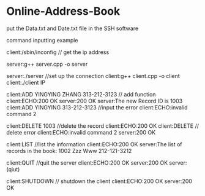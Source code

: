 # Online-Address-Book
put the Data.txt and Date.txt file in the SSH software


<p>command inputting example</p>

client:/sbin/inconfig                                   // get the ip address

<p>server:g++ server.cpp -o server</p>
server:./server			                     //set up the connection
client:g++ client.cpp -o client
client:./client IP

client:ADD YINGYING ZHANG 313-212-3123                  // add function
client:ECHO:200 OK
server:200 OK
server:The new Record ID is 1003
client:ADD YINGYING 313-212-3123                        //input the error
client:ECHO:invalid command 2

client:DELETE 1003		                            //delete the record
client:ECHO:200 OK
client:DELETE 			                     //   delete error
client:ECHO:invalid command 2
server:200 OK

client:LIST			                            //list the information
client:ECHO:200 OK
server:The list of records in the book:
       1002 Zzz Www 212-121-3212

client:QUIT			                            //quit the server
client:ECHO:200 OK
server:200 OK
server:(qiut)			


client:SHUTDOWN			                     // shutdown the client
client:ECHO:200 OK 
server:200 OK
